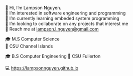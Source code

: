 👋 Hi, I’m Lampson Nguyen.  
👀 I’m interested in software engineering and programming  
🌱 I’m currently learning embeded system programming  
💞️ I’m looking to collaborate on any projects that interest me  
:e-mail: Reach me at lampson.l.nguyen@gmail.com  

:mortar_board: M.S Computer Science  
:school: CSU Channel Islands

:mortar_board: B.S Computer Engineering
:school: CSU Fullerton 

:computer: https://lampsonnguyen.github.io
